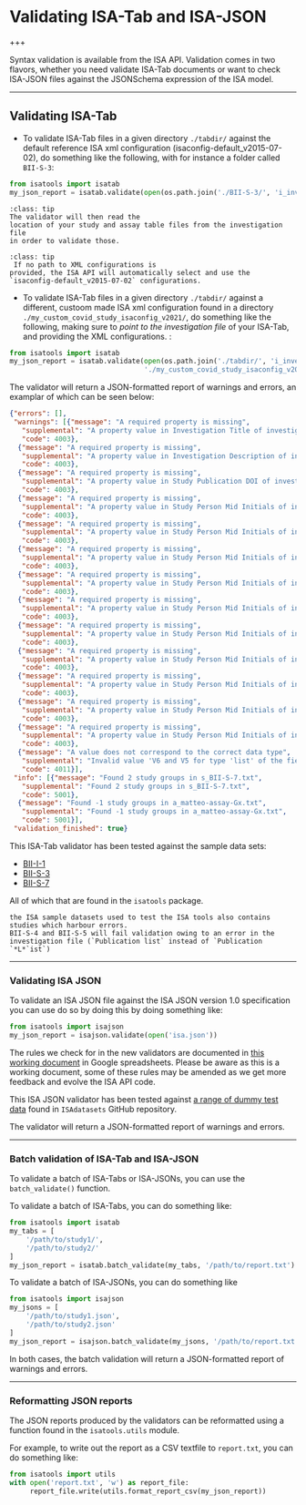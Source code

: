 # Validating ISA-Tab and ISA-JSON

+++


Syntax validation is available from the ISA API. Validation comes in two flavors, whether you need validate ISA-Tab documents or want to check ISA-JSON files against the JSONSchema expression of the ISA model.

***

## Validating ISA-Tab

* To validate ISA-Tab files in a given directory `./tabdir/` against the default reference ISA xml configuration (isaconfig-default_v2015-07-02),  do something like the following, with for instance a folder called `BII-S-3`:

```python
from isatools import isatab
my_json_report = isatab.validate(open(os.path.join('./BII-S-3/', 'i_investigation.txt'))
```

```{admonition}  Tip
:class: tip
The validator will then read the
location of your study and assay table files from the investigation file
in order to validate those.
```

```{admonition}  Tip
:class: tip
 If no path to XML configurations is
provided, the ISA API will automatically select and use the
`isaconfig-default_v2015-07-02` configurations.
```

* To validate ISA-Tab files in a given directory `./tabdir/` against a different, custoom made ISA xml configuration found in a directory
`./my_custom_covid_study_isaconfig_v2021/`, do something like the following, making sure to *point to the investigation file* of your ISA-Tab, and
providing the XML configurations. :

```python
from isatools import isatab
my_json_report = isatab.validate(open(os.path.join('./tabdir/', 'i_investigation.txt')),
								 './my_custom_covid_study_isaconfig_v2021/')
```


The validator will return a JSON-formatted report of warnings and errors, an examplar of which can be seen below:

```JSON
{"errors": [],
 "warnings": [{"message": "A required property is missing",
   "supplemental": "A property value in Investigation Title of investigation file at column 1 is required",
   "code": 4003},
  {"message": "A required property is missing",
   "supplemental": "A property value in Investigation Description of investigation file at column 1 is required",
   "code": 4003},
  {"message": "A required property is missing",
   "supplemental": "A property value in Study Publication DOI of investigation file at column 1 is required",
   "code": 4003},
  {"message": "A required property is missing",
   "supplemental": "A property value in Study Person Mid Initials of investigation file at column 1 is required",
   "code": 4003},
  {"message": "A required property is missing",
   "supplemental": "A property value in Study Person Mid Initials of investigation file at column 2 is required",
   "code": 4003},
  {"message": "A required property is missing",
   "supplemental": "A property value in Study Person Mid Initials of investigation file at column 3 is required",
   "code": 4003},
  {"message": "A required property is missing",
   "supplemental": "A property value in Study Person Mid Initials of investigation file at column 4 is required",
   "code": 4003},
  {"message": "A required property is missing",
   "supplemental": "A property value in Study Person Mid Initials of investigation file at column 5 is required",
   "code": 4003},
  {"message": "A required property is missing",
   "supplemental": "A property value in Study Person Mid Initials of investigation file at column 6 is required",
   "code": 4003},
  {"message": "A required property is missing",
   "supplemental": "A property value in Study Person Mid Initials of investigation file at column 7 is required",
   "code": 4003},
  {"message": "A required property is missing",
   "supplemental": "A property value in Study Person Mid Initials of investigation file at column 8 is required",
   "code": 4003},
  {"message": "A required property is missing",
   "supplemental": "A property value in Study Person Mid Initials of investigation file at column 9 is required",
   "code": 4003},
  {"message": "A required property is missing",
   "supplemental": "A property value in Study Person Mid Initials of investigation file at column 10 is required",
   "code": 4003},
  {"message": "A value does not correspond to the correct data type",
   "supplemental": "Invalid value 'V6 and V5 for type 'list' of the field 'Parameter Value[target_subfragment]'",
   "code": 4011}],
 "info": [{"message": "Found 2 study groups in s_BII-S-7.txt",
   "supplemental": "Found 2 study groups in s_BII-S-7.txt",
   "code": 5001},
  {"message": "Found -1 study groups in a_matteo-assay-Gx.txt",
   "supplemental": "Found -1 study groups in a_matteo-assay-Gx.txt",
   "code": 5001}],
 "validation_finished": true}

```


This ISA-Tab validator has been tested against the sample data sets:
- [BII-I-1](https://github.com/ISA-tools/ISAdatasets/tree/master/tab/BII-I-1)
- [BII-S-3](https://github.com/ISA-tools/ISAdatasets/tree/master/tab/BII-S-3)
- [BII-S-7](https://github.com/ISA-tools/ISAdatasets/tree/master/tab/BII-S-7)

All of which that are found in the `isatools` package.


```{warning} 
the ISA sample datasets used to test the ISA tools also contains studies which harbour errors.
BII-S-4 and BII-S-5 will fail validation owing to an error in the investigation file (`Publication list` instead of `Publication `*L*`ist`)
```

***

### Validating ISA JSON

To validate an ISA JSON file against the ISA JSON version 1.0
specification you can use do so by doing this by doing something like:

```python
from isatools import isajson
my_json_report = isajson.validate(open('isa.json'))
```

The rules we check for in the new validators are documented in [this
working document](https://goo.gl/l0YzZt) in Google spreadsheets. Please
be aware as this is a working document, some of these rules may be
amended as we get more feedback and evolve the ISA API code.

This ISA JSON validator has been tested against [a range of dummy test
data](https://github.com/ISA-tools/ISAdatasets/tree/tests/json) found in
`ISAdatasets` GitHub repository.

The validator will return a JSON-formatted report of warnings and
errors.

***

### Batch validation of ISA-Tab and ISA-JSON

To validate a batch of ISA-Tabs or ISA-JSONs, you can use the
`batch_validate()` function.

To validate a batch of ISA-Tabs, you can do something like:

```python
from isatools import isatab
my_tabs = [
    '/path/to/study1/',
    '/path/to/study2/'
]
my_json_report = isatab.batch_validate(my_tabs, '/path/to/report.txt')
```

To validate a batch of ISA-JSONs, you can do something like

```python
from isatools import isajson
my_jsons = [
    '/path/to/study1.json',
    '/path/to/study2.json'
]
my_json_report = isajson.batch_validate(my_jsons, '/path/to/report.txt')
```

In both cases, the batch validation will return a JSON-formatted report
of warnings and errors.

***

### Reformatting JSON reports

The JSON reports produced by the validators can be reformatted using a
function found in the `isatools.utils` module.

For example, to write out the report as a CSV textfile to `report.txt`,
you can do something like:

```python
from isatools import utils
with open('report.txt', 'w') as report_file:
     report_file.write(utils.format_report_csv(my_json_report))
```
